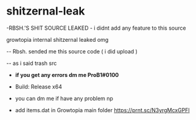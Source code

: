 # shitzernal-leak
-RBSH.'S SHIT SOURCE LEAKED - i didnt add any feature to this source

growtopia internal shitzernal leaked omg

-- Rbsh. sended me this source code ( i did upload )

-- as i said trash src

- **if you get any errors dm me ProB1#0100**

- Build: Release x64 

- you can dm me if have any problem np


- add items.dat in Growtopia main folder https://prnt.sc/N3yrgMcxGPFl
